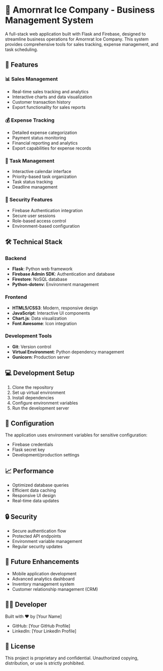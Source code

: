 # 🧊 Amornrat Ice Company - Business Management System

A full-stack web application built with Flask and Firebase, designed to streamline business operations for Amornrat Ice Company. This system provides comprehensive tools for sales tracking, expense management, and task scheduling.

## 🚀 Features

### 📊 Sales Management
- Real-time sales tracking and analytics
- Interactive charts and data visualization
- Customer transaction history
- Export functionality for sales reports

### 💰 Expense Tracking
- Detailed expense categorization
- Payment status monitoring
- Financial reporting and analytics
- Export capabilities for expense records

### 📅 Task Management
- Interactive calendar interface
- Priority-based task organization
- Task status tracking
- Deadline management

### 🔐 Security Features
- Firebase Authentication integration
- Secure user sessions
- Role-based access control
- Environment-based configuration

## 🛠️ Technical Stack

### Backend
- **Flask**: Python web framework
- **Firebase Admin SDK**: Authentication and database
- **Firestore**: NoSQL database
- **Python-dotenv**: Environment management

### Frontend
- **HTML5/CSS3**: Modern, responsive design
- **JavaScript**: Interactive UI components
- **Chart.js**: Data visualization
- **Font Awesome**: Icon integration

### Development Tools
- **Git**: Version control
- **Virtual Environment**: Python dependency management
- **Gunicorn**: Production server

## 💻 Development Setup

1. Clone the repository
2. Set up virtual environment
3. Install dependencies
4. Configure environment variables
5. Run the development server

## 🔧 Configuration

The application uses environment variables for sensitive configuration:
- Firebase credentials
- Flask secret key
- Development/production settings

## 📈 Performance

- Optimized database queries
- Efficient data caching
- Responsive UI design
- Real-time data updates

## 🔒 Security

- Secure authentication flow
- Protected API endpoints
- Environment variable management
- Regular security updates

## 🎯 Future Enhancements

- Mobile application development
- Advanced analytics dashboard
- Inventory management system
- Customer relationship management (CRM)

## 👨‍💻 Developer

Built with ❤️ by [Your Name]
- GitHub: [Your GitHub Profile]
- LinkedIn: [Your LinkedIn Profile]

## 📝 License

This project is proprietary and confidential. Unauthorized copying, distribution, or use is strictly prohibited.
